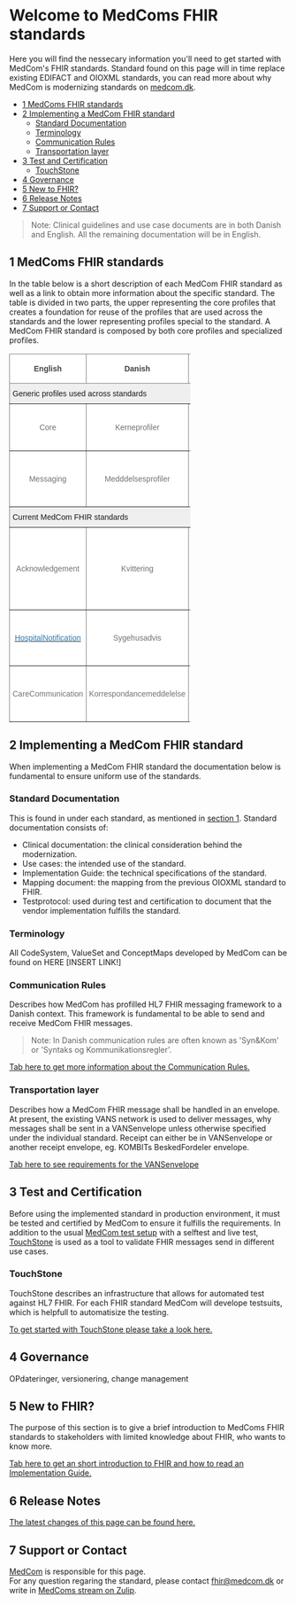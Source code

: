 # Welcome to MedComs FHIR standards

Here you will find the nessecary information you'll need to get started with MedCom's FHIR standards. Standard found on this page will in time replace existing EDIFACT and OIOXML standards, you can read more about why MedCom is modernizing standards on [medcom.dk](https://www.medcom.dk/). 

- [1 MedComs FHIR standards](#1-medcoms-fhir-standards)
- [2 Implementing a MedCom FHIR standard](#2-implementing-a-medcom-fhir-standard)
  * [Standard Documentation](#standard-documentation)
  * [Terminology](#terminology)
  * [Communication Rules](#communication-rules)
  * [Transportation layer](#transportation-layer)
- [3 Test and Certification](#3-test-and-certification)
  * [TouchStone](#touchstone)
- [4 Governance](#4-governance)
- [5 New to FHIR?](#5-new-to-fhir-)
- [6 Release Notes](#6-release-notes)
- [7 Support or Contact](#7-support-or-contact)

> Note: Clinical guidelines and use case documents are in both Danish and English. All the remaining documentation will be in English.

## 1 MedComs FHIR standards

In the table below is a short description of each MedCom FHIR standard as well as a link to obtain more information about the specific standard. The table is divided in two parts, the upper representing the core profiles that creates a foundation for reuse of the profiles that are used across the standards and the lower representing profiles special to the standard. A MedCom FHIR standard is composed by both core profiles and specialized profiles. 

<style type="text/css">
.tg  {border-collapse:collapse;border-spacing:0;max-width:65%;}
.tg td{border-color:black;border-style:solid;border-width:1px;font-family:Arial, sans-serif;font-size:14px;
  overflow:hidden;padding:10px 5px;word-break:normal;}
.tg th{border-color:black;border-style:solid;border-width:1px;font-family:Arial, sans-serif;font-size:14px;
  font-weight:normal;overflow:hidden;padding:10px 5px;word-break:normal;}
.tg .tg-life{background-color:#FFF;border-color:inherit;color:#727272;text-align:center;vertical-align:middle}
.tg .tg-yapu{background-color:#FFF;border-color:inherit;color:#444;font-weight:bold;text-align:center;vertical-align:middle}
.tg .tg-etep{background-color:#FFF;border-color:#656565;color:#727272;text-align:left;vertical-align:middle}
.tg .tg-b8lo{background-color:#FFF;border-color:inherit;color:#444;font-weight:bold;text-align:left;vertical-align:middle}
.tg .tg-0lax{text-align:left;vertical-align:top}
.tg .tg-y698{background-color:#efefef;border-color:inherit;text-align:left;vertical-align:top}
.tg .tg-2bev{border-color:#656565;text-align:left;vertical-align:top}
.tg .tg-xlqk{background-color:#FFF;border-color:inherit;color:#267CB9;text-align:center;vertical-align:middle}
</style>
<table class="tg">
<thead>
  <tr>
    <th class="tg-yapu"><span style="color:#444">English</span></th>
    <th class="tg-yapu"><span style="color:#444">Danish</span></th>
    <th class="tg-b8lo"><span style="color:#444">Short description</span></th>
    <th class="tg-0lax"><span style="font-weight:bold">Replaces</span></th>
  </tr>
</thead>
<tbody>
  <tr>
    <td class="tg-y698" colspan="4">Generic profiles used across standards</td>
  </tr>
  <tr>
    <td class="tg-life">Core</td>
    <td class="tg-life">Kerneprofiler</td>
    <td class="tg-etep">Core profiles that are static and used across standards.</td>
    <td class="tg-2bev"></td>
  </tr>
  <tr>
    <td class="tg-life">Messaging</td>
    <td class="tg-life">Medddelsesprofiler</td>
    <td class="tg-etep">Messaging profiles used across all messaging-based standards.</td>
    <td class="tg-2bev"></td>
  </tr>
  <tr>
    <td class="tg-y698" colspan="4">Current MedCom FHIR standards</td>
  </tr>
  <tr>
    <td class="tg-life">Acknowledgement</td>
    <td class="tg-life">Kvittering</td>
    <td class="tg-etep">When a message is received an acknowledgement message shall be returned to the sender, stating if the message was received properly.</td>
    <td class="tg-2bev"></td>
  </tr>
  <tr>
    <td class="tg-xlqk"><a href="https://tmsmedcom.github.io/GitHubPagesTest/"><span style="text-decoration:none;color:#267CB9">HospitalNotification</span></a></td>
    <td class="tg-life">Sygehusadvis</td>
    <td class="tg-etep">Used to inform municipalities about hospitalization of a patient</td>
    <td class="tg-2bev">XDIS17 <br>XDIS20</td>
  </tr>
  <tr>
    <td class="tg-life">CareCommunication</td>
    <td class="tg-life">Korrespondancemeddelelse</td>
    <td class="tg-etep">Used in all parts of the Danish health care sector to communicate between parties.</td>
    <td class="tg-2bev">XDIS91</td>
  </tr>
</tbody>
</table>

## 2 Implementing a MedCom FHIR standard

When implementing a MedCom FHIR standard the documentation below is fundamental to ensure uniform use of the standards. 

### Standard Documentation

This is found in under each standard, as mentioned in [section 1](#1-medcoms-fhir-messaging-standards). Standard documentation consists of: 
* Clinical documentation: the clinical consideration behind the modernization.
* Use cases: the intended use of the standard.
* Implementation Guide: the technical specifications of the standard.
* Mapping document: the mapping from the previous OIOXML standard to FHIR.
* Testprotocol: used during test and certification to document that the vendor implementation fulfills the standard. 

### Terminology

All CodeSystem, ValueSet and ConceptMaps developed by MedCom can be found on HERE [INSERT LINK!]

### Communication Rules

Describes how MedCom has profilled HL7 FHIR messaging framework to a Danish context. This framework is fundamental to be able to send and receive MedCom FHIR messages.

> Note: In Danish communication rules are often known as 'Syn&Kom' or 'Syntaks og Kommunikationsregler'. 

<a href="https://medcomdk.github.io/MedCom-FHIR-Communication/" target="_blank">Tab here to get more information about the Communication Rules.</a>

### Transportation layer

Describes how a MedCom FHIR message shall be handled in an envelope. At present, the existing VANS network is used to deliver messages, why messages shall be sent in a VANSenvelope unless otherwise specified under the individual standard. Receipt can either be in VANSenvelope or another receipt envelope, eg. KOMBITs BeskedFordeler envelope. 

<a href="\assets\documents\MedCom_FHIR-messages_and_enclosing_envelope.md" target="_blank">Tab here to see requirements for the VANSenvelope</a>

## 3 Test and Certification

Before using the implemented standard in production environment, it must be tested and certified by MedCom to ensure it fulfills the requirements. In addition to the usual <a href="https://www.medcom.dk/standarder/testcenter" target="_blank">MedCom test setup</a> with a selftest and live test, <a href="https://touchstone.aegis.net/touchstone/" target="_blank">TouchStone</a> is used as a tool to validate FHIR messages send in different use cases.

### TouchStone

TouchStone describes an infrastructure that allows for automated test against HL7 FHIR. For each FHIR standard MedCom will develope testsuits, which is helpfull to automatisize the testing.

<a href="assets/documents/TouchStoneGettingStarted.md" target="_blank">To get started with TouchStone please take a look here.</a> 

## 4 Governance 

OPdateringer, versionering, change management

## 5 New to FHIR?

The purpose of this section is to give a brief introduction to MedComs FHIR standards to stakeholders with limited knowledge about FHIR, who wants to know more.

<a href="assets/documents/TouchStoneGettingStarted.md" target="_blank">Tab here to get an short introduction to FHIR and how to read an Implementation Guide.</a> 

## 6 Release Notes

<a href="/assets/documents/ReleaseNotes.md" target="_blank">The latest changes of this page can be found here.</a>

## 7 Support or Contact

[MedCom](https://www.medcom.dk/) is responsible for this page.  
For any question regaring the standard, please contact <fhir@medcom.dk> or write in <a href="https://chat.fhir.org/#narrow/stream/315677-denmark.2Fmedcom.2FFHIRimplementationErfaGroup" target="_blank">MedComs stream on Zulip</a>.